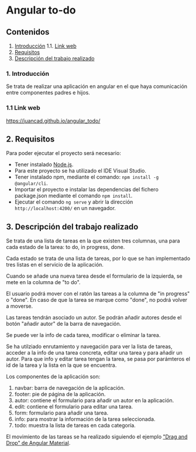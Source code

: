 # Angular to-do

## Contenidos 
1. [Introducción](#intro)
  1.1. [Link web](#link-web)
2. [Requisitos](#requisitos)
3. [Descripción del trabajo realizado](#descripcion)

### 1. Introducción <a name="intro"/>
Se trata de realizar una aplicación en angular en el que haya comunicación entre componentes padres e hijos. 

### 1.1 Link web <a name="link-web"/>
https://juancad.github.io/angular_todo/

## 2. Requisitos<a name="requisitos"/>
Para poder ejecutar el proyecto será necesario:
- Tener instalado [Node.js](https://nodejs.org/es/download/).
- Para este proyecto se ha utilizado el IDE Visual Studio.
- Tener instalado npm, mediante el comando: `npm install -g @angular/cli`.
- Importar el proyecto e instalar las dependencias del fichero package.json mediante el comando `npm install`.
- Ejecutar el comando `ng serve` y abrir la dirección `http://localhost:4200/` en un navegador.

## 3. Descripción del trabajo realizado<a name="descripcion"/>
Se trata de una lista de tareas en la que existen tres columnas, una para cada estado de la tarea: to do, in progress, done. 

Cada estado se trata de una lista de tareas, por lo que se han implementado tres listas en el servicio de la aplicación.

Cuando se añade una nueva tarea desde el formulario de la izquierda, se mete en la columna de "to do".

El usuario podrá mover con el ratón las tareas a la columna de "in progress" o "done". En caso de que la tarea se marque como "done", no podrá volver a moverse.

Las tareas tendrán asociado un autor. Se podrán añadir autores desde el botón "añadir autor" de la barra de navegación.

Se puede ver la info de cada tarea, modificar o eliminar la tarea.

Se ha utilziado enrutamiento y navegación para ver la lista de tareas, acceder a la info de una tarea concreta, editar una tarea y para añadir un autor. Para que info y editar tarea tengan la tarea, se pasa por parámteros el id de la tarea y la lista en la que se encuentra.

Los componentes de la aplicación son:
1. navbar: barra de navegación de la aplicación.
2. footer: pie de página de la aplicación.
3. autor: contiene el formulario para añadir un autor en la aplicación.
4. edit: contiene el formulario para editar una tarea.
5. form: formulario para añadir una tarea.
6. info: para mostrar la información de la tarea seleccionada.
7. todo: muestra la lista de tareas en cada categoría.

El movimiento de las tareas se ha realizado siguiendo el ejemplo ["Drag and Drop" de Angular Material](https://material.angular.io/cdk/drag-drop/examples).
